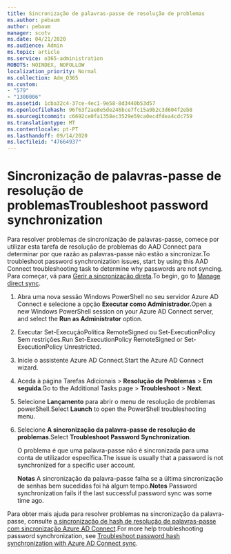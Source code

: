 ```yaml
---
title: Sincronização de palavras-passe de resolução de problemas
ms.author: pebaum
author: pebaum
manager: scotv
ms.date: 04/21/2020
ms.audience: Admin
ms.topic: article
ms.service: o365-administration
ROBOTS: NOINDEX, NOFOLLOW
localization_priority: Normal
ms.collection: Adm_O365
ms.custom:
- "579"
- "1300006"
ms.assetid: 1cba32c4-37ce-4ec1-9e58-8d3440b53d57
ms.openlocfilehash: 96f63f2ae8e5de246bce7fc15a9b2c3d604f2eb8
ms.sourcegitcommit: c6692ce0fa1358ec3529e59ca0ecdfdea4cdc759
ms.translationtype: MT
ms.contentlocale: pt-PT
ms.lasthandoff: 09/14/2020
ms.locfileid: "47664937"
---
```

# <a name="troubleshoot-password-synchronization"></a><span data-ttu-id="27464-102">Sincronização de palavras-passe de resolução de problemas</span><span class="sxs-lookup"><span data-stu-id="27464-102">Troubleshoot password synchronization</span></span>

<span data-ttu-id="27464-103">Para resolver problemas de sincronização de palavras-passe, comece por utilizar esta tarefa de resolução de problemas do AAD Connect para determinar por que razão as palavras-passe não estão a sincronizar.</span><span class="sxs-lookup"><span data-stu-id="27464-103">To troubleshoot password synchronization issues, start by using this AAD Connect troubleshooting task to determine why passwords are not syncing.</span></span> <span data-ttu-id="27464-104">Para começar, vá para [Gerir a sincronização direta](https://admin.microsoft.com/AdminPortal/Home#/dirsyncmanagement).</span><span class="sxs-lookup"><span data-stu-id="27464-104">To begin, go to [Manage direct sync](https://admin.microsoft.com/AdminPortal/Home#/dirsyncmanagement).</span></span>  

1. <span data-ttu-id="27464-105">Abra uma nova sessão Windows PowerShell no seu servidor Azure AD Connect e selecione a opção **Executar como Administrador.**</span><span class="sxs-lookup"><span data-stu-id="27464-105">Open a new Windows PowerShell session on your Azure AD Connect server, and select the **Run as Administrator** option.</span></span>

2. <span data-ttu-id="27464-106">Executar Set-ExecuçãoPolítica RemoteSigned ou Set-ExecutionPolicy Sem restrições.</span><span class="sxs-lookup"><span data-stu-id="27464-106">Run Set-ExecutionPolicy RemoteSigned or Set-ExecutionPolicy Unrestricted.</span></span>

3. <span data-ttu-id="27464-107">Inicie o assistente Azure AD Connect.</span><span class="sxs-lookup"><span data-stu-id="27464-107">Start the Azure AD Connect wizard.</span></span>

4. <span data-ttu-id="27464-108">Aceda à página Tarefas Adicionais > **Resolução de Problemas**  >  **Em seguida**.</span><span class="sxs-lookup"><span data-stu-id="27464-108">Go to the Additional Tasks page > **Troubleshoot** > **Next**.</span></span>

5. <span data-ttu-id="27464-109">Selecione **Lançamento** para abrir o menu de resolução de problemas powerShell.</span><span class="sxs-lookup"><span data-stu-id="27464-109">Select **Launch** to open the PowerShell troubleshooting menu.</span></span>

6. <span data-ttu-id="27464-110">Selecione **A sincronização da palavra-passe de resolução de problemas**.</span><span class="sxs-lookup"><span data-stu-id="27464-110">Select **Troubleshoot Password Synchronization**.</span></span>

    <span data-ttu-id="27464-111">O problema é que uma palavra-passe não é sincronizada para uma conta de utilizador específica.</span><span class="sxs-lookup"><span data-stu-id="27464-111">The issue is usually that a password is not synchronized for a specific user account.</span></span>

    <span data-ttu-id="27464-112">**Notas** A sincronização da palavra-passe falha se a última sincronização de senhas bem sucedidas foi há algum tempo.</span><span class="sxs-lookup"><span data-stu-id="27464-112">**Notes** Password synchronization fails if the last successful password sync was some time ago.</span></span>

<span data-ttu-id="27464-113">Para obter mais ajuda para resolver problemas na sincronização da palavra-passe, consulte [a sincronização de hash de resolução de palavras-passe com sincronização Azure AD Connect](https://docs.microsoft.com/azure/active-directory/hybrid/tshoot-connect-password-hash-synchronization).</span><span class="sxs-lookup"><span data-stu-id="27464-113">For more help troubleshooting password synchronization, see [Troubleshoot password hash synchronization with Azure AD Connect sync](https://docs.microsoft.com/azure/active-directory/hybrid/tshoot-connect-password-hash-synchronization).</span></span>